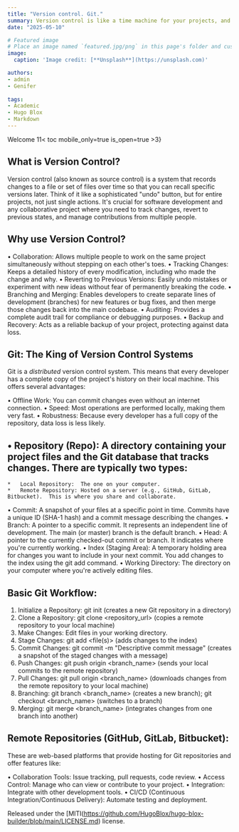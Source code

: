```yaml
---
title: "Version control. Git."
summary: Version control is like a time machine for your projects, and Git is the most popular engine driving that machine. It helps you track changes, collaborate smoothly, and recover from mistakes. Think of it as a super-powered "undo" that saves your bacon (and your codebase) on a regular basis.
date: "2025-05-10"

# Featured image
# Place an image named `featured.jpg/png` in this page's folder and customize its options here.
image:
  caption: 'Image credit: [**Unsplash**](https://unsplash.com)'

authors:
- admin
- Genifer
  
tags:
- Academic
- Hugo Blox
- Markdown
---
```

Welcome
11< toc mobile_only=true is_open=true >3}

## What is Version Control?

Version control (also known as source control) is a system that records changes to a file or set of files over time so that you can recall specific versions later.  Think of it like a sophisticated "undo" button, but for entire projects, not just single actions. It's crucial for software development and any collaborative project where you need to track changes, revert to previous states, and manage contributions from multiple people.

## Why use Version Control?

•   Collaboration:  Allows multiple people to work on the same project simultaneously without stepping on each other's toes.
•   Tracking Changes:  Keeps a detailed history of every modification, including who made the change and why.
•   Reverting to Previous Versions:  Easily undo mistakes or experiment with new ideas without fear of permanently breaking the code.
•   Branching and Merging:  Enables developers to create separate lines of development (branches) for new features or bug fixes, and then merge those changes back into the main codebase.
•   Auditing:  Provides a complete audit trail for compliance or debugging purposes.
•   Backup and Recovery:  Acts as a reliable backup of your project, protecting against data loss.

## Git: The King of Version Control Systems

Git is a *distributed* version control system. This means that every developer has a complete copy of the project's history on their local machine. This offers several advantages:

•   Offline Work: You can commit changes even without an internet connection.
•   Speed:  Most operations are performed locally, making them very fast.
•   Robustness:  Because every developer has a full copy of the repository, data loss is less likely.

## •   Repository (Repo): A directory containing your project files and the Git database that tracks changes.  There are typically two types:
    *   Local Repository:  The one on your computer.
    *   Remote Repository: Hosted on a server (e.g., GitHub, GitLab, Bitbucket).  This is where you share and collaborate.
•   Commit: A snapshot of your files at a specific point in time.  Commits have a unique ID (SHA-1 hash) and a commit message describing the changes.
•   Branch:  A pointer to a specific commit.  It represents an independent line of development.  The main (or master) branch is the default branch.
•   Head:  A pointer to the currently checked-out commit or branch.  It indicates where you're currently working.
•   Index (Staging Area): A temporary holding area for changes you want to include in your next commit. You add changes to the index using the git add command.
•   Working Directory:  The directory on your computer where you're actively editing files.

## Basic Git Workflow:

1.  Initialize a Repository: git init (creates a new Git repository in a directory)
2.  Clone a Repository: git clone <repository_url> (copies a remote repository to your local machine)
3.  Make Changes: Edit files in your working directory.
4.  Stage Changes: git add <file(s)> (adds changes to the index)
5.  Commit Changes: git commit -m "Descriptive commit message" (creates a snapshot of the staged changes with a message)
6.  Push Changes: git push origin <branch_name> (sends your local commits to the remote repository)
7.  Pull Changes: git pull origin <branch_name> (downloads changes from the remote repository to your local machine)
8.  Branching:  git branch <branch_name> (creates a new branch); git checkout <branch_name> (switches to a branch)
9.  Merging: git merge <branch_name> (integrates changes from one branch into another)

## Remote Repositories (GitHub, GitLab, Bitbucket):

These are web-based platforms that provide hosting for Git repositories and offer features like:

•   Collaboration Tools:  Issue tracking, pull requests, code review.
•   Access Control:  Manage who can view or contribute to your project.
•   Integration:  Integrate with other development tools.
•   CI/CD (Continuous Integration/Continuous Delivery): Automate testing and deployment.


Released under the [MITI(https://github.com/HugoBlox/hugo-blox-builder/blob/main/LICENSE.md) license.

